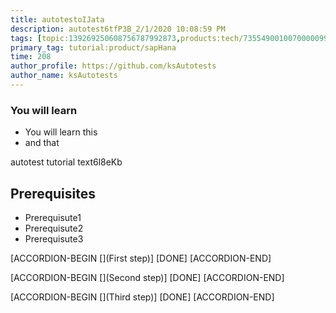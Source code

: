 ```yaml
---
title: autotestoIJata
description: autotest6tfP3B_2/1/2020 10:08:59 PM
tags: [topic:139269250608756787992873,products:tech/73554900100700000996,tutorial:experience/advanced]
primary_tag: tutorial:product/sapHana
time: 208
author_profile: https://github.com/ksAutotests
author_name: ksAutotests
---
```

### You will learn
- You will learn this
- and that

autotest tutorial text6l8eKb

## Prerequisites
- Prerequisute1
- Prerequisute2
- Prerequisute3

[ACCORDION-BEGIN [](First step)]
[DONE]
[ACCORDION-END]

[ACCORDION-BEGIN [](Second step)]
[DONE]
[ACCORDION-END]

[ACCORDION-BEGIN [](Third step)]
[DONE]
[ACCORDION-END]

